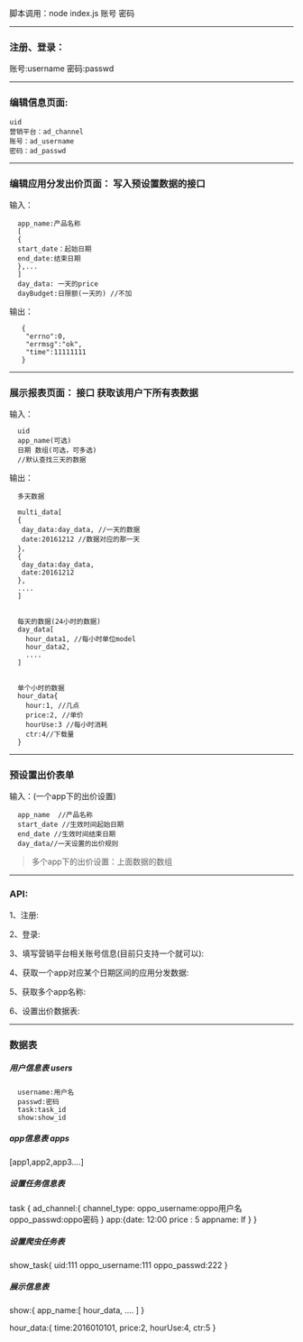 脚本调用：node index.js 账号 密码

------------------------------------------------------

### 注册、登录：

账号:username
密码:passwd

-------------------------------------------------------

### 编辑信息页面:

    uid
    营销平台：ad_channel
    账号：ad_username
    密码：ad_passwd

------------------------------------------------------

### 编辑应用分发出价页面： 写入预设置数据的接口

输入：

      app_name:产品名称
      [
      {
      start_date：起始日期
      end_date:结束日期
      },...
      ]
      day_data: 一天的price
      dayBudget:日限额(一天的) //不加

输出：

       {
        "errno":0,
        "errmsg":"ok",
        "time":11111111
       }
 ------------------------------------------------------

### 展示报表页面： 接口 获取该用户下所有表数据

输入：

      uid
      app_name(可选)
      日期 数组(可选，可多选)
      //默认查找三天的数据

输出：

      多天数据

      multi_data[
      {
       day_data:day_data, //一天的数据
       date:20161212 //数据对应的那一天
      }，
      {
       day_data:day_data,
       date:20161212
      },
      ....
      ]


      每天的数据(24小时的数据)
      day_data[
        hour_data1, //每小时单位model
        hour_data2,
        ....
      ]


      单个小时的数据
      hour_data{
        hour:1, //几点
        price:2, //单价
        hourUse:3 //每小时消耗
        ctr:4//下载量
      }

------------------------------------------------------
### 预设置出价表单
输入：(一个app下的出价设置)

      app_name  //产品名称
      start_date //生效时间起始日期
      end_date //生效时间结束日期
      day_data//一天设置的出价规则

> 多个app下的出价设置：上面数据的数组


------------------------------------------------------

### API:
1、注册:

2、登录:

3、填写营销平台相关账号信息(目前只支持一个就可以):

4、获取一个app对应某个日期区间的应用分发数据:

5、获取多个app名称:

6、设置出价数据表:


--------------------------------------------------------

### 数据表

##### 用户信息表 users

      username:用户名
      passwd:密码
      task:task_id
      show:show_id

##### app信息表 apps

[app1,app2,app3....]


##### 设置任务信息表

task {
  ad_channel:{
    channel_type:
    oppo_username:oppo用户名
    oppo_passwd:oppo密码
  }
app:{date: 12:00
     price : 5
    appname: lf
}
}


##### 设置爬虫任务表

show_task{
  uid:111
  oppo_username:111
  oppo_passwd:222
}

##### 展示信息表

show:{
  app_name:[
  hour_data,
  ....
  ]
}


hour_data:{
  time:2016010101,
  price:2,
  hourUse:4,
  ctr:5
}
